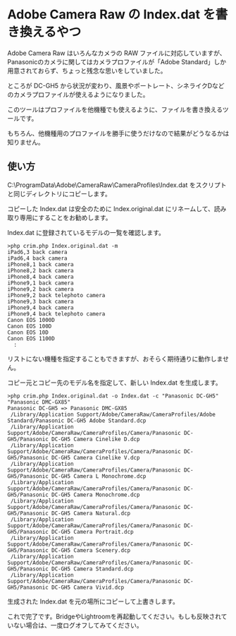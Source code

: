 # Adobe Camera Raw の Index.dat を書き換えるやつ

Adobe Camera Raw はいろんなカメラの RAW ファイルに対応していますが、Panasonicのカメラに関してはカメラプロファイルが「Adobe Standard」しか用意されておらず、ちょっと残念な思いをしていました。

ところが DC-GH5 から状況が変わり、風景やポートレート、シネライクDなどのカメラプロファイルが使えるようになりました。

このツールはプロファイルを他機種でも使えるように、ファイルを書き換えるツールです。

もちろん、他機種用のプロファイルを勝手に使うだけなので結果がどうなるかは知りません。

## 使い方

C:\ProgramData\Adobe\CameraRaw\CameraProfiles\Index.dat をスクリプトと同じディレクトリにコピーします。

コピーした Index.dat は安全のために Index.original.dat にリネームして、読み取り専用にすることをお勧めします。

Index.dat に登録されているモデルの一覧を確認します。

```
>php crim.php Index.original.dat -m
iPad6,3 back camera
iPad6,4 back camera
iPhone8,1 back camera
iPhone8,2 back camera
iPhone8,4 back camera
iPhone9,1 back camera
iPhone9,2 back camera
iPhone9,2 back telephoto camera
iPhone9,3 back camera
iPhone9,4 back camera
iPhone9,4 back telephoto camera
Canon EOS 1000D
Canon EOS 100D
Canon EOS 10D
Canon EOS 1100D
  :
```
リストにない機種を指定することもできますが、おそらく期待通りに動作しません。

コピー元とコピー先のモデル名を指定して、新しい Index.dat を生成します。
```
>php crim.php Index.original.dat -o Index.dat -c "Panasonic DC-GH5" "Panasonic DMC-GX85"
Panasonic DC-GH5 => Panasonic DMC-GX85
 /Library/Application Support/Adobe/CameraRaw/CameraProfiles/Adobe Standard/Panasonic DC-GH5 Adobe Standard.dcp
 /Library/Application Support/Adobe/CameraRaw/CameraProfiles/Camera/Panasonic DC-GH5/Panasonic DC-GH5 Camera Cinelike D.dcp
 /Library/Application Support/Adobe/CameraRaw/CameraProfiles/Camera/Panasonic DC-GH5/Panasonic DC-GH5 Camera Cinelike V.dcp
 /Library/Application Support/Adobe/CameraRaw/CameraProfiles/Camera/Panasonic DC-GH5/Panasonic DC-GH5 Camera L Monochrome.dcp
 /Library/Application Support/Adobe/CameraRaw/CameraProfiles/Camera/Panasonic DC-GH5/Panasonic DC-GH5 Camera Monochrome.dcp
 /Library/Application Support/Adobe/CameraRaw/CameraProfiles/Camera/Panasonic DC-GH5/Panasonic DC-GH5 Camera Natural.dcp
 /Library/Application Support/Adobe/CameraRaw/CameraProfiles/Camera/Panasonic DC-GH5/Panasonic DC-GH5 Camera Portrait.dcp
 /Library/Application Support/Adobe/CameraRaw/CameraProfiles/Camera/Panasonic DC-GH5/Panasonic DC-GH5 Camera Scenery.dcp
 /Library/Application Support/Adobe/CameraRaw/CameraProfiles/Camera/Panasonic DC-GH5/Panasonic DC-GH5 Camera Standard.dcp
 /Library/Application Support/Adobe/CameraRaw/CameraProfiles/Camera/Panasonic DC-GH5/Panasonic DC-GH5 Camera Vivid.dcp
```
生成された Index.dat を元の場所にコピーして上書きします。

これで完了です。BridgeやLightroomを再起動してください。もしも反映されていない場合は、一度ログオフしてみてください。
